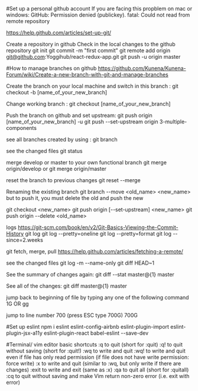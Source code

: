 #Set up a personal github account
If you are facing this propblem on mac or windows:
GitHub: Permission denied (publickey). fatal: Could not read from remote repository

https://help.github.com/articles/set-up-git/

Create a repository in github
Check in the local changes to the github repository
git init
git commit -m "first commit"
git remote add origin git@github.com:Yoggihub/react-redux-app.git
git push -u origin master


#How to manage branches on github
https://github.com/Kunena/Kunena-Forum/wiki/Create-a-new-branch-with-git-and-manage-branches

Create the branch on your local machine and switch in this branch :
git checkout -b [name_of_your_new_branch]

Change working branch :
git checkout [name_of_your_new_branch]

Push the branch on github and set upstream:
git push origin [name_of_your_new_branch] -u
git push --set-upstream origin 3-multiple-components

see all branches created by using :
git branch

see the changed files
git status

merge develop or master to your own functional branch
git merge origin/develop
or
git merge origin/master

reset the branch to previous changes
git reset --merge

Renaming the existing branch
git branch --move <old_name> <new_name>
but to push it, you must delete the old and push the new

git checkout <new_name>
git push origin [--set-upstream] <new_name>
git push origin --delete <old_name>


logs
https://git-scm.com/book/en/v2/Git-Basics-Viewing-the-Commit-History
git log
git log --pretty=oneline
git log --pretty=format
git log --since=2.weeks

git fetch, merge, pull
https://help.github.com/articles/fetching-a-remote/


see the changed files
git log -m --name-only
git diff HEAD~1

See the summary of changes again:
git diff --stat master@{1} master

See all of the changes: 
git diff master@{1} master

jump back to beginning of file by typing any one of the following command
1G OR gg

jump to line number 700 (press ESC type 700G)
700G

 #Set up eslint
 npm i eslint eslint-config-airbnb eslint-plugin-import eslint-plugin-jsx-a11y eslint-plugin-react babel-eslint --save-dev


 #Terminal/ vim editor basic shortcuts
:q to quit (short for :quit)
:q! to quit without saving (short for :quit!)
:wq to write and quit
:wq! to write and quit even if file has only read permission (if file does not have write permission: force write)
:x to write and quit (similar to :wq, but only write if there are changes)
:exit to write and exit (same as :x)
:qa to quit all (short for :quitall)
:cq to quit without saving and make Vim return non-zero error (i.e. exit with error)
